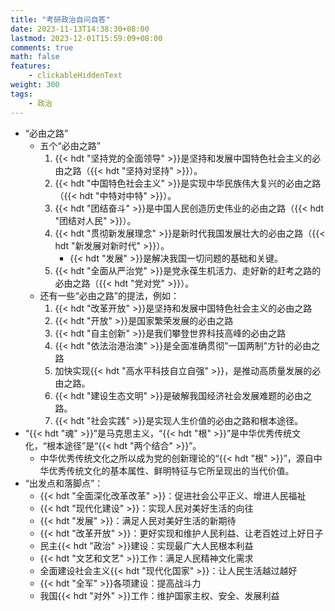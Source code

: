 ```yaml
---
title: "考研政治自问自答"
date: 2023-11-13T14:38:30+08:00
lastmod: 2023-12-01T15:59:09+08:00
comments: true
math: false
features:
    - clickableHiddenText
weight: 300
tags:
    - 政治
---
```


- “必由之路”
    - 五个“必由之路”
        1. {{< hdt "坚持党的全面领导" >}}是坚持和发展中国特色社会主义的必由之路（{{< hdt "坚持对坚持" >}}）。
        2. {{< hdt "中国特色社会主义" >}}是实现中华民族伟大复兴的必由之路（{{< hdt "中特对中特" >}}）。
        3. {{< hdt "团结奋斗" >}}是中国人民创造历史伟业的必由之路（{{< hdt "团结对人民" >}}）。
        4. {{< hdt "贯彻新发展理念" >}}是新时代我国发展壮大的必由之路（{{< hdt "新发展对新时代" >}}）。
            - {{< hdt "发展" >}}是解决我国一切问题的基础和关键。
        5. {{< hdt "全面从严治党" >}}是党永葆生机活力、走好新的赶考之路的必由之路（{{< hdt "党对党" >}}）。
    - 还有一些“必由之路”的提法，例如：
        1. {{< hdt "改革开放" >}}是坚持和发展中国特色社会主义的必由之路
        1. {{< hdt "开放" >}}是国家繁荣发展的必由之路
        1. {{< hdt "自主创新" >}}是我们攀登世界科技高峰的必由之路
        1. {{< hdt "依法治港治澳" >}}是全面准确贯彻"一国两制"方针的必由之路
        1. 加快实现{{< hdt "高水平科技自立自强" >}}，是推动高质量发展的必由之路。
        1. {{< hdt "建设生态文明" >}}是破解我国经济社会发展难题的必由之路。
        1. {{< hdt "社会实践" >}}是实现人生价值的必由之路和根本途径。
- “{{< hdt "魂" >}}”是马克思主义，“{{< hdt "根" >}}”是中华优秀传统文化，“根本途径”是“{{< hdt "两个结合" >}}”。
    - 中华优秀传统文化之所以成为党的创新理论的“{{< hdt "根" >}}”，源自中华优秀传统文化的基本属性、鲜明特征与它所呈现出的当代价值。
- “出发点和落脚点”：
    - {{< hdt "全面深化改革改革" >}}：促进社会公平正义、增进人民福祉
    - {{< hdt "现代化建设" >}}：实现人民对美好生活的向往
    - {{< hdt "发展" >}}：满足人民对美好生活的新期待
    - {{< hdt "改革开放" >}}：更好实现和维护人民利益、让老百姓过上好日子
    - 民主{{< hdt "政治" >}}建设：实现最广大人民根本利益
    - {{< hdt "文艺和文艺" >}}工作：满足人民精神文化需求
    - 全面建设社会主义{{< hdt "现代化国家" >}}：让人民生活越过越好
    - {{< hdt "全军" >}}各项建设：提高战斗力
    - 我国{{< hdt "对外" >}}工作：维护国家主权、安全、发展利益

